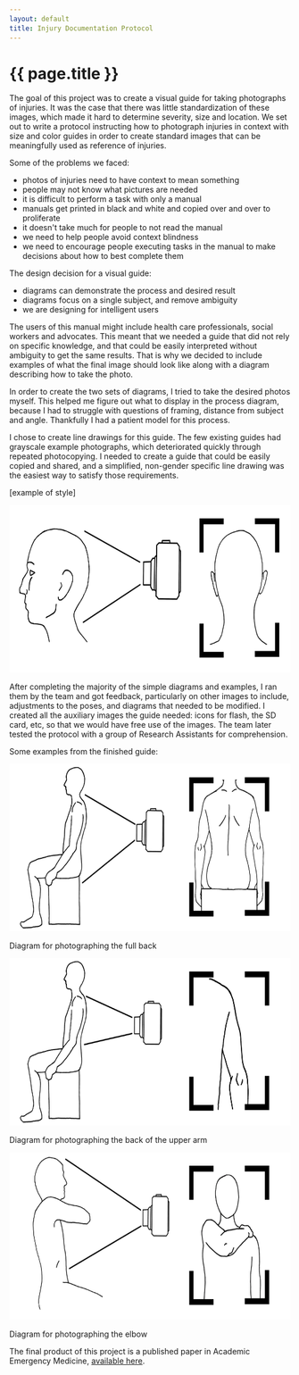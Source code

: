 ```yaml
---
layout: default
title: Injury Documentation Protocol
---
```

# {{ page.title }} #

The goal of this project was to create a visual guide for taking photographs of injuries. It was the case that there was little standardization of these images, which made it hard to determine severity, size and location. We set out to write a protocol instructing how to photograph injuries in context with size and color guides in order to create standard images that can be meaningfully used as reference of injuries.

Some of the problems we faced:
- photos of injuries need to have context to mean something
- people may not know what pictures are needed
- it is difficult to perform a task with only a manual
- manuals get printed in black and white and copied over and over to proliferate
- it doesn't take much for people to not read the manual
- we need to help people avoid context blindness
- we need to encourage people executing tasks in the manual to make decisions about how to best complete them

The design decision for a visual guide:
- diagrams can demonstrate the process and desired result
- diagrams focus on a single subject, and remove ambiguity
- we are designing for intelligent users

The users of this manual might include health care professionals, social workers and advocates. This meant that we needed a guide that did not rely on specific knowledge, and that could be easily interpreted without ambiguity to get the same results. That is why we decided to include examples of what the final image should look like along with a diagram describing how to take the photo.

In order to create the two sets of diagrams, I tried to take the desired photos myself. This helped me figure out what to display in the process diagram, because I had to struggle with questions of framing, distance from subject and angle. Thankfully I had a patient model for this process.

I chose to create line drawings for this guide. The few existing guides had grayscale example photographs, which deteriorated quickly through repeated photocopying. I needed to create a guide that could be easily copied and shared, and a simplified, non-gender specific line drawing was the easiest way to satisfy those requirements.

[example of style]

<img style="height:300px;"
 src="/assets/photo_protocol/skull_back_FullDiagram.png"
 title="back of skull diagram and example">

After completing the majority of the simple diagrams and examples, I ran them by the team and got feedback, particularly on other images to include, adjustments to the poses, and diagrams that needed to be modified. I created all the auxiliary images the guide needed: icons for flash, the SD card, etc, so that we would have free use of the images. The team later tested the protocol with a group of Research Assistants for comprehension.

Some examples from the finished guide:

<img style="height:300px;"
src="/assets/photo_protocol/arm_back_FullDiagram.png"
title="full back diagram and example">

Diagram for photographing the full back

<img style="height:300px;"
src="/assets/photo_protocol/arm_back_Detail_Upper.png"
title="upper arm diagram and example">

Diagram for photographing the back of the upper arm

<img style="height:300px;"
src="/assets/photo_protocol/elbow_FullDiagram_NEW.png"
title="elbow diagram and example">

Diagram for photographing the elbow

The final product of this project is a published paper in Academic Emergency Medicine, [available here](http://nyceac.com/wp-content/uploads/2012/02/Photography-Protocol-Bloemen-Rosen-et.-al..pdf).
